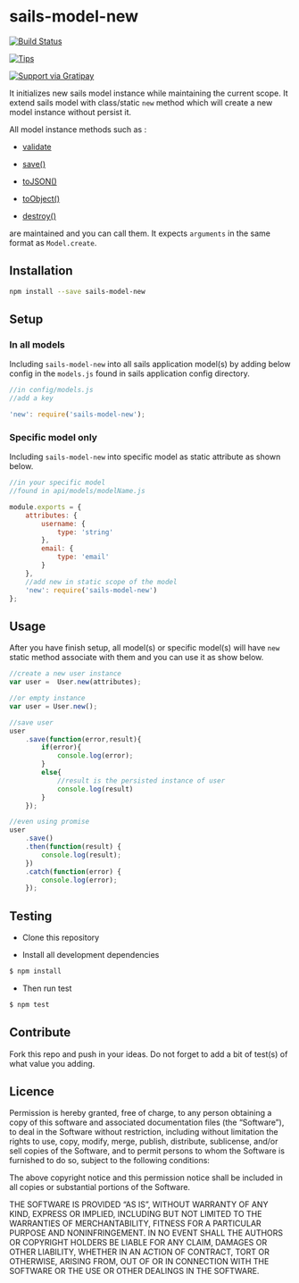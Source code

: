 sails-model-new
================

[![Build Status](https://travis-ci.org/lykmapipo/sails-model-new.svg?branch=master)](https://travis-ci.org/lykmapipo/sails-model-new)

[![Tips](https://img.shields.io/gratipay/lykmapipo.svg)](https://gratipay.com/lykmapipo/)

[![Support via Gratipay](https://cdn.rawgit.com/gratipay/gratipay-badge/2.3.0/dist/gratipay.svg)](https://gratipay.com/lykmapipo/)

It initializes new sails model instance while maintaining the current scope. It extend sails model with class/static `new` method which will create a new model instance without persist it.

All model instance methods such as : 

- [validate](http://sailsjs.org/#/documentation/reference/waterline/records/validate.html)

- [save()](http://sailsjs.org/#/documentation/reference/waterline/records/save.html)

- [toJSON()](http://sailsjs.org/#/documentation/reference/waterline/records/toJSON.html)

- [toObject()](http://sailsjs.org/#/documentation/reference/waterline/records/toObject.html)

- [destroy()](http://sailsjs.org/#/documentation/reference/waterline/models/destroy.html) 

are maintained and you can call them. It expects `arguments` in the same format as `Model.create`.

## Installation
```sh
npm install --save sails-model-new
```

## Setup

### In all models
Including `sails-model-new` into all sails application model(s) by adding below config in the `models.js` found in sails application config directory.
```js
//in config/models.js
//add a key

'new': require('sails-model-new');
```

### Specific model only
Including `sails-model-new` into specific model as static attribute as shown below.
```js
//in your specific model
//found in api/models/modelName.js

module.exports = {
    attributes: {
        username: {
            type: 'string'
        },
        email: {
            type: 'email'
        }
    },
    //add new in static scope of the model
    'new': require('sails-model-new')
};
```

## Usage
After you have finish setup, all model(s) or specific model(s) will 
have `new` static method associate with them and you can use it as 
show below.
```js
//create a new user instance
var user =  User.new(attributes);

//or empty instance
var user = User.new();

//save user
user
	.save(function(error,result){
		if(error){
			console.log(error);
		}
		else{
			//result is the persisted instance of user
			console.log(result)
		}
	});

//even using promise
user
	.save()
    .then(function(result) {
    	console.log(result);
    })
    .catch(function(error) {
        console.log(error);
    });
```

## Testing

* Clone this repository

* Install all development dependencies

```sh
$ npm install
```
* Then run test

```sh
$ npm test
```

## Contribute

Fork this repo and push in your ideas. 
Do not forget to add a bit of test(s) of what value you adding.

## Licence

Permission is hereby granted, free of charge, to any person obtaining a copy of this software and associated documentation files (the “Software”), to deal in the Software without restriction, including without limitation the rights to use, copy, modify, merge, publish, distribute, sublicense, and/or sell copies of the Software, and to permit persons to whom the Software is furnished to do so, subject to the following conditions:

The above copyright notice and this permission notice shall be included in all copies or substantial portions of the Software.

THE SOFTWARE IS PROVIDED “AS IS”, WITHOUT WARRANTY OF ANY KIND, EXPRESS OR IMPLIED, INCLUDING BUT NOT LIMITED TO THE WARRANTIES OF MERCHANTABILITY, FITNESS FOR A PARTICULAR PURPOSE AND NONINFRINGEMENT. IN NO EVENT SHALL THE AUTHORS OR COPYRIGHT HOLDERS BE LIABLE FOR ANY CLAIM, DAMAGES OR OTHER LIABILITY, WHETHER IN AN ACTION OF CONTRACT, TORT OR OTHERWISE, ARISING FROM, OUT OF OR IN CONNECTION WITH THE SOFTWARE OR THE USE OR OTHER DEALINGS IN THE SOFTWARE. 